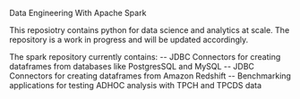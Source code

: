 Data Engineering With Apache Spark

This reposiotry contains python for data science and analytics at scale. The repository is a work in progress and will be updated accordingly.

The spark repository currently contains:
-- JDBC Connectors for creating dataframes from databases like PostgresSQL and MySQL
-- JDBC Connectors for creating dataframes from Amazon Redshift
-- Benchmarking applications for testing ADHOC analysis with TPCH and TPCDS data

